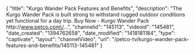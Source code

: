 {
    "title": "Kurgo Wander Pack Features and Benefits",
    "description": "The Kurgo Wander Pack is built strong to withstand rugged outdoor conditions yet functional for a day trip. Buy Now - Kurgo Wander Pack http:\/\/www.petco.com\/...",
    "channelid": "145113",
    "videoid": "145481",
    "date_created": "1394762658",
    "date_modified": "1418181184",
    "type": "captivate",
    "layout": "channelVideo",
    "url": "\/petco-tv\/kurgo-wander-pack-features-and-benefits\/145113-145481"
}